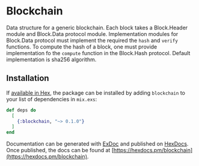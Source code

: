# Blockchain

Data structure for a generic blockchain. Each block takes a Block.Header module
and Block.Data protocol module. Implementation modules for Block.Data protocol
must implement the required the `hash` and `verify` functions. To compute the
hash of a block, one must provide implementation fo the `compute` function
in the Block.Hash protocol. Default implementation is sha256 algorithm.

## Installation

If [available in Hex](https://hex.pm/docs/publish), the package can be installed
by adding `blockchain` to your list of dependencies in `mix.exs`:

```elixir
def deps do
  [
    {:blockchain, "~> 0.1.0"}
  ]
end
```

Documentation can be generated with [ExDoc](https://github.com/elixir-lang/ex_doc)
and published on [HexDocs](https://hexdocs.pm). Once published, the docs can
be found at [https://hexdocs.pm/blockchain](https://hexdocs.pm/blockchain).

